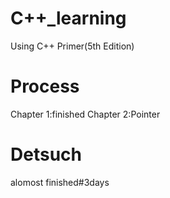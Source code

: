 # C++_learning
Using C++ Primer(5th Edition)
# Process
Chapter 1:finished
Chapter 2:Pointer
# Detsuch
alomost finished#3days